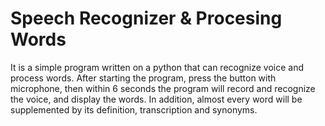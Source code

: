 # Speech Recognizer & Procesing Words
It is a simple program written on a python that can recognize voice and process words.
After starting the program, press the button with microphone, then within 6 seconds 
the program will record and recognize the voice, and display the words. 
In addition, almost every word will be supplemented by its definition, transcription and synonyms.